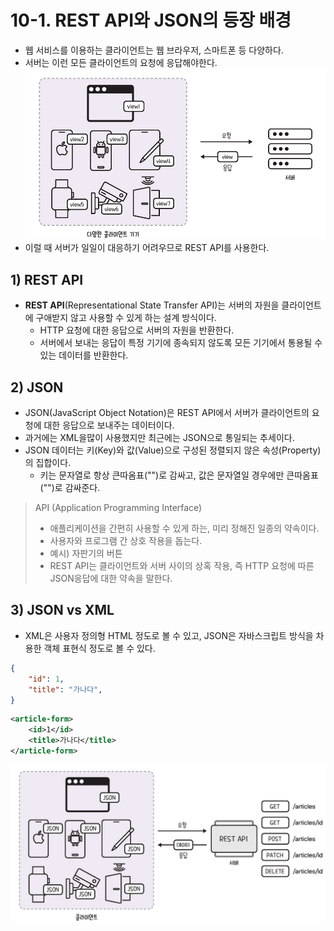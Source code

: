 # 10-1. REST API와 JSON의 등장 배경
- 웹 서비스를 이용하는 클라이언트는 웹 브라우저, 스마트폰 등 다양하다.
- 서버는 이런 모든 클라이언트의 요청에 응답해야한다.
![다양한 클라이언트에 응답해야 하는 서버](/media/서적/코딩%20자율학습%20스프링부트3%20자바%20백엔드%20개발%20입문/Part%203.%20REST%20API와%20테스트%20코드%20작성하기/10.%20REST%20API와%20JSON/다양한%20클라이언트에%20응답해야%20하는%20서버.png)
- 이럴 때 서버가 일일이 대응하기 어려우므로 REST API를 사용한다.

## 1) REST API
- **REST API**(Representational State Transfer API)는 서버의 자원을 클라이언트에 구애받지 않고 사용할 수 있게 하는 설계 방식이다.
	- HTTP 요청에 대한 응답으로 서버의 자원을 반환한다.
	- 서버에서 보내는 응답이 특정 기기에 종속되지 않도록 모든 기기에서 통용될 수 있는 데이터를 반환한다.

## 2) JSON
- JSON(JavaScript Object Notation)은 REST API에서 서버가 클라이언트의 요청에 대한 응답으로 보내주는 데이터이다.
- 과거에는 XML을많이 사용했지만 최근에는 JSON으로 통일되는 추세이다.
- JSON 데이터는 키(Key)와 값(Value)으로 구성된 정렬되지 않은 속성(Property)의 집합이다.
	- 키는 문자열로 항상 큰따옴표("")로 감싸고, 값은 문자열일 경우에만 큰따옴표("")로 감싸준다.

> API (Application Programming Interface)
> - 애플리케이션을 간편히 사용할 수 있게 하는, 미리 정해진 일종의 약속이다.
> - 사용자와 프로그램 간 상호 작용을 돕는다.
> - 예시) 자판기의 버튼
> - REST API는 클라이언트와 서버 사이의 상혹 작용, 즉 HTTP 요청에 따른 JSON응답에 대한 약속을 말한다.

## 3) JSON vs XML
- XML은 사용자 정의형 HTML 정도로 볼 수 있고, JSON은 자바스크립트 방식을 차용한 객체 표현식 정도로 볼 수 있다.
```json
{
	"id": 1,
	"title": "가나다",
}
```

```xml
<article-form>
	<id>1</id>
	<title>가나다</title>
</article-form>
```

![REST API의 동작 - 화면이 아닌 JSON 데이터 반환](/media/서적/코딩%20자율학습%20스프링부트3%20자바%20백엔드%20개발%20입문/Part%203.%20REST%20API와%20테스트%20코드%20작성하기/10.%20REST%20API와%20JSON/REST%20API의%20동작%20-%20화면이%20아닌%20JSON%20데이터%20반환.png)
